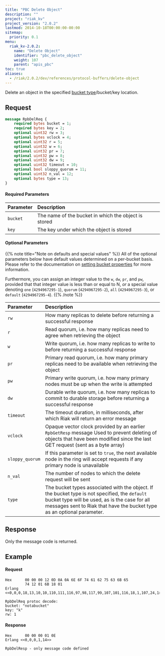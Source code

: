 ```yaml
---
title: "PBC Delete Object"
description: ""
project: "riak_kv"
project_version: "2.0.2"
lastmod: 2014-10-18T00:00:00-00:00
sitemap:
  priority: 0.1
menu:
  riak_kv-2.0.2:
    name: "Delete Object"
    identifier: "pbc_delete_object"
    weight: 107
    parent: "apis_pbc"
toc: true
aliases:
  - /riak/2.0.2/dev/references/protocol-buffers/delete-object
---
```


Delete an object in the specified [bucket type]({{<baseurl>}}riak/kv/2.0.2/using/cluster-operations/bucket-types)/bucket/key location.

## Request

```protobuf
message RpbDelReq {
    required bytes bucket = 1;
    required bytes key = 2;
    optional uint32 rw = 3;
    optional bytes vclock = 4;
    optional uint32 r = 5;
    optional uint32 w = 6;
    optional uint32 pr = 7;
    optional uint32 pw = 8;
    optional uint32 dw = 9;
    optional uint32 timeout = 10;
    optional bool sloppy_quorum = 11;
    optional uint32 n_val = 12;
    optional bytes type = 13;
}
```

#### Required Parameters

Parameter | Description |
:---------|:------------|
`bucket` | The name of the bucket in which the object is stored
`key` | The key under which the object is stored

#### Optional Parameters

{{% note title="Note on defaults and special values" %}}
All of the optional parameters below have default values determined on a
per-bucket basis. Please refer to the documentation on [setting bucket properties](../set-bucket-props) for more information.

Furthermore, you can assign an integer value to the `w`, `dw`, `pr`, and
`pw`, provided that that integer value is less than or equal to N, _or_
a special value denoting `one` (`4294967295-1`), `quorum`
(`4294967295-2`), `all` (`4294967295-3`), or `default` (`4294967295-4`).
{{% /note %}}

Parameter | Description |
:---------|:------------|
`rw` | How many replicas to delete before returning a successful response
`r` | Read quorum, i.e. how many replicas need to agree when retrieving the object
`w` | Write quorum, i.e. how many replicas to write to before returning a successful response
`pr` | Primary read quorum, i.e. how many primary replicas need to be available when retrieving the object
`pw` | Primary write quorum, i.e. how many primary nodes must be up when the write is attempted
`dw` | Durable write quorum, i.e. how many replicas to commit to durable storage before returning a successful response
`timeout` | The timeout duration, in milliseconds, after which Riak will return an error message
`vclock` | Opaque vector clock provided by an earlier `RpbGetResp` message Used to prevent deleting of objects that have been modified since the last GET request (sent as a byte array)
`sloppy_quorum` | If this parameter is set to `true`, the next available node in the ring will accept requests if any primary node is unavailable
`n_val` | The number of nodes to which the delete request will be sent
`type` | The bucket types associated with the object. If the bucket type is not specified, the `default` bucket type will be used, as is the case for all messages sent to Riak that have the bucket type as an optional parameter.

## Response

Only the message code is returned.

## Example

#### Request

```
Hex      00 00 00 12 0D 0A 0A 6E 6F 74 61 62 75 63 6B 65
         74 12 01 6B 18 01
Erlang <<0,0,0,18,13,10,10,110,111,116,97,98,117,99,107,101,116,18,1,107,24,1>>

RpbDelReq protoc decode:
bucket: "notabucket"
key: "k"
rw: 1

```

#### Response

```
Hex      00 00 00 01 0E
Erlang <<0,0,0,1,14>>

RpbDelResp - only message code defined
```
